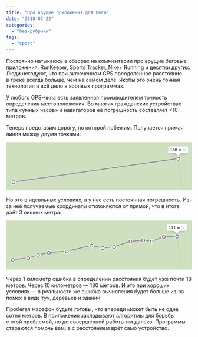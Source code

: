 ```yaml
---
title: "Про врущие приложения для бега"
date: "2018-02-22"
categories: 
  - "без-рубрики"
tags: 
  - "sport"
---
```


Постоянно натыкаюсь в обзорах на комментарии про врущие беговые приложения: RunKeeper, Sports Tracker, Nike+ Running и десятки других. Люди негодуют, что при включенном GPS преодолённое расстояние в треке всегда больше, чем на самом деле. Якобы это очень точная технология и всё дело в корявых программах.

У любого GPS-чипа есть заявленная производителем точность определения местоположения. Во многих гражданских устройствах типа «умных часов» и навигаторов её погрешность составляет <10 метров.

Теперь представим дорогу, по которой побежим. Получается прямая линия между двумя точками:

![](images/trek-zabega-1-lg.png)

Но это в идеальных условиях, а у нас есть постоянная погрешность. Из-за неё получаемые координаты отклоняются от прямой, что в итоге даёт 3 лишних метра:

![](images/trek-zabega-2-lg.png)

Через 1 километр ошибка в определении расстояния будет уже почти 18 метров. Через 10 километров — 180 метров. И это при хороших условиях — в реальности же ошибка вычисления будет больше из-за помех в виде туч, деревьев и зданий.

Пробегая марафон будьте готовы, что впереди может быть не одна сотня метров. В приложения закладывают алгоритмы для борьбы с этой проблемой, но до совершенной работы им далеко. Программы стараются помочь вам, а с расстоянием врёт само устройство.
